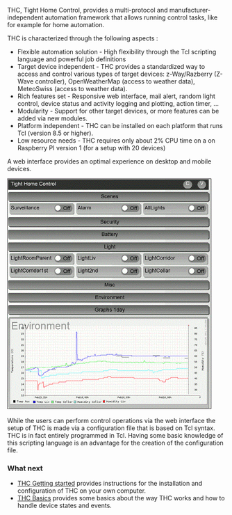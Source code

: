 THC, Tight Home Control, provides a multi-protocol and manufacturer-independent automation framework that allows running control tasks, like for example for home automation.

THC is characterized through the following aspects :

* Flexible automation solution - High flexibility through the Tcl scripting language and powerful job definitions
* Target device independent - THC provides a standardized way to access and control various types of target devices: z-Way/Razberry (Z-Wave controller), OpenWeatherMap (access to weather data), MeteoSwiss (access to weather data).
* Rich features set - Responsive web interface, mail alert, random light control, device status and activity logging and plotting, action timer, ...
* Modularity - Support for other target devices, or more features can be added via new modules.
* Platform independent - THC can be installed on each platform that runs Tcl (version 8.5 or higher).
* Low resource needs - THC requires only about 2% CPU time on a on Raspberry PI version 1 (for a setup with 20 devices)

A web interface provides an optimal experience on desktop and mobile devices.

![THC web interface](https://github.com/Drolla/thc/blob/master/developper/doc/thc_Web.gif)

While the users can perform control operations via the web interface the setup of THC is made via a configuration file that is based on Tcl syntax.  THC is in fact entirely programmed in Tcl.  Having some basic knowledge of this scripting language is an advantage for the creation of the configuration file.

### What next

* [THC Getting started](https://github.com/Drolla/thc/wiki/THC-Getting-started) provides instructions for the installation and configuration of THC on your own computer.
* [THC Basics](https://github.com/Drolla/thc/wiki/THC-Basics) provides some basics about the way THC works and how to handle device states and events.
